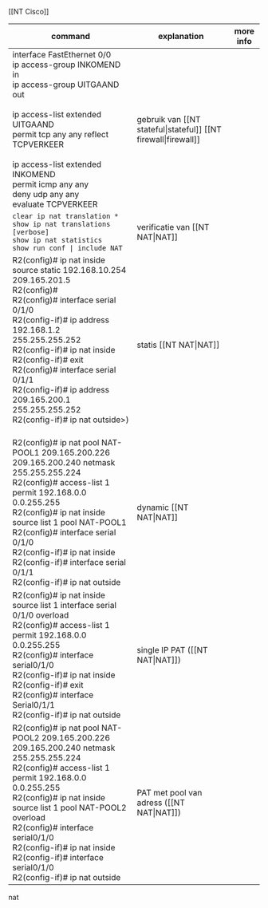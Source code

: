 [[NT Cisco]]

| command                                                                                                                                                                                                                                                                                                                                                                               | explanation                                                     | more info |
| ------------------------------------------------------------------------------------------------------------------------------------------------------------------------------------------------------------------------------------------------------------------------------------------------------------------------------------------------------------------------------------- | --------------------------------------------------------------- | --------- |
| interface FastEthernet 0/0<br>ip access-group INKOMEND in<br>ip access-group UITGAAND out<br> <br>ip access-list extended UITGAAND<br>permit tcp any any reflect TCPVERKEER<br> <br>ip access-list extended INKOMEND<br>permit icmp any any<br>deny udp any any<br>evaluate TCPVERKEER                                                                                                | gebruik van [[NT stateful\|stateful]] [[NT firewall\|firewall]] |           |
| `clear ip nat translation *`<br>`show ip nat translations [verbose]`<br>`show ip nat statistics`<br>`show run conf \| include NAT`                                                                                                                                                                                                                                                    | verificatie van [[NT NAT\|NAT]]                                 |           |
| R2(config)# ip nat inside source static 192.168.10.254 209.165.201.5<br>R2(config)#<br>R2(config)# interface serial 0/1/0<br>R2(config-if)# ip address 192.168.1.2 255.255.255.252<br>R2(config-if)# ip nat inside<br>R2(config-if)# exit<br>R2(config)# interface serial 0/1/1<br>R2(config-if)# ip address 209.165.200.1 255.255.255.252<br>R2(config-if)# ip nat outside>)<br><br> | statis [[NT NAT\|NAT]]                                          |           |
| R2(config)# ip nat pool NAT-POOL1 209.165.200.226 209.165.200.240 netmask 255.255.255.224<br>R2(config)# access-list 1 permit 192.168.0.0 0.0.255.255<br>R2(config)# ip nat inside source list 1 pool NAT-POOL1<br>R2(config)# interface serial 0/1/0<br>R2(config-if)# ip nat inside<br>R2(config-if)# interface serial 0/1/1<br>R2(config-if)# ip nat outside                       | dynamic [[NT NAT\|NAT]]                                         |           |
| R2(config)# ip nat inside source list 1 interface serial 0/1/0 overload<br>R2(config)# access-list 1 permit 192.168.0.0 0.0.255.255<br>R2(config)# interface serial0/1/0<br>R2(config-if)# ip nat inside<br>R2(config-if)# exit<br>R2(config)# interface Serial0/1/1<br>R2(config-if)# ip nat outside                                                                                 | single IP PAT ([[NT NAT\|NAT]])                                 |           |
| R2(config)# ip nat pool NAT-POOL2 209.165.200.226 209.165.200.240 netmask 255.255.255.224<br>R2(config)# access-list 1 permit 192.168.0.0 0.0.255.255<br>R2(config)# ip nat inside source list 1 pool NAT-POOL2 overload<br>R2(config)# interface serial0/1/0<br>R2(config-if)# ip nat inside<br>R2(config-if)# interface serial0/1/0<br>R2(config-if)# ip nat outside                | PAT met pool van adress ([[NT NAT\|NAT]])                       |           |
nat